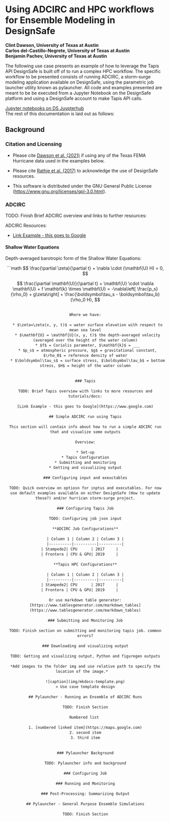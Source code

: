 # Using ADCIRC and HPC workflows for Ensemble Modeling in DesignSafe 

**Clint Dawson, University of Texas at Austin**  
**Carlos del-Castillo-Negrete, University of Texas at Austin**  
**Benjamin Pachev, University of Texas at Austin**  

The following use case presents an example of how to leverage the Tapis API DesignSafe is built off of to run a complex HPC workflow. The specific workflow to be presented consists of running ADCIRC, a storm-surge modeling application available on DesignSafe, using the parametric job launcher utility known as pylauncher. All code and examples presented are meant to be be executed from a Jupyter Notebook on the DesignSafe platform and using a DesignSafe account to make Tapis API calls. 

[Jupyter notebooks on DS Juypterhub](https://www.designsafe-ci.org/rw/workspace/#!/Jupyter::Analysis)<br/>
The rest of this documentation is laid out as follows:


## Background 

### Citation and Licensing

* Please cite [Dawson et al. (2021)](https://doi.org/10.17603/ds2-68a9-0s64) if using any of the Texas FEMA Hurricane data used in the examples below. 

* Please cite [Rathje et al. (2017)](https://doi.org/10.1061/(ASCE)NH.1527-6996.0000246) to acknowledge the use of DesignSafe resources.  

* This software is distributed under the GNU General Public License (https://www.gnu.org/licenses/gpl-3.0.html).  

### ADCIRC

TODO: Finish Brief ADCIRC overview and links to further resources:

ADCIRC Resources:

* [Link Example - this goes to Google](https://www.google.com)

#### Shallow Water Equations

Depth-averaged barotropic form of the Shallow Water Equations:
<center>
```math
$$
\frac{\partial \zeta}{\partial t} + \nabla \cdot (\mathbf{U} H) = 0,
$$

$$
\frac{\partial \mathbf{U}}{\partial t} + \mathbf{U} \cdot \nabla \mathbf{U} +
f \mathbf{k} \times \mathbf{U} = -\nabla\left[ \frac{p_s}{\rho_0} + g\zeta\right] +
\frac{\boldsymbol\tau_s - \boldsymbol\tau_b}{\rho_0 H},
$$
```

Where we have:

  * $\zeta=\zeta(x, y, t)$ = water surface elevation with respect to mean sea level
  * $\mathbf{U} = \mathbf{U}(x, y, t)$ the depth-averaged velocity (averaged over the height of the water column)
  * $f$ = Coriolis parameter, $\mathbf{k}$ = ___
  * $p_s$ = atmospheric pressure, $g$ = gravitational constant, $\rho_0$ = reference density of water
  * $\boldsymbol\tau_s$ = surface stress, $\boldsymbol\tau_b$ = bottom stress, $H$ = height of the water column


### Tapis

TODO: Brief Tapis overview with links to more resources and tutorials/docs:

[Link Example - this goes to Google](https://www.google.com)

## Simple ADCIRC run using Tapis

This section will contain info about how to run a simple ADCIRC run that and visualize some outputs

Overview:

* Set-up
* Tapis Configuration
* Submitting and monitoring
* Getting and visualizing output

### Configuring input and exeuctables

TODO: Quick overview on optiosn for inptus and executables. For now use default examples available on either DesignSafe (How to update these?) and/or hurrican storm-surge project.

### Configuring Tapis Job

TODO: Configuring job json input

**ADCIRC Job Configurations**

| Column 1 | Column 2 | Column 3 |
|----------|----------|----------|
| Stampede2| CPU      | 2017     |     
| Frontera | CPU & GPU| 2019     |     

**Tapis HPC Configurations**

| Column 1 | Column 2 | Column 3 |
|----------|----------|----------|
| Stampede2| CPU      | 2017     |     
| Frontera | CPU & GPU| 2019     |     

Or use markdown table generator: [https://www.tablesgenerator.com/markdown_tables](https://www.tablesgenerator.com/markdown_tables)

### Submitting and Monitoring Job

TODO: Finish section on submitting and monitoring tapis job. common errors?

### Downloading and visualizing output

TODO: Getting and visualizing output, Python and figuregen outputs

*Add images to the folder img and use relative path to specify the location of the image.*   

![caption](img/mkdocs-template.png)
> Use case template design

## Pylauncher - Running an Ensemble of ADCIRC Runs

TODO: Finish Section

Numbered list 

1. [numbered linked item](https://maps.google.com)
2. second item
3. third item


### Pylauncher Background

TODO: Pylauncher info and background

### Configuring Job

### Running and Monitoring

### Post-Processing: Summarizing Output

## Pylauncher - General Purpose Ensemble Simulations

TODO: Finish Section
